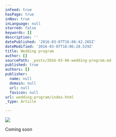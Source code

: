 ```yaml
---
inFeed: true
hasPage: true
inNav: true
inLanguage: null
starred: false
keywords: []
description: ''
datePublished: '2016-03-07T16:06:42.265Z'
dateModified: '2016-03-07T16:06:28.529Z'
title: Wedding program
author: []
sourcePath: _posts/2016-03-06-wedding-program.md
published: true
authors: []
publisher:
  name: null
  domain: null
  url: null
  favicon: null
url: wedding-program/index.html
_type: Article

---
```

![](https://the-grid-user-content.s3-us-west-2.amazonaws.com/df94d0a9-00b9-4b98-9ea7-e3d1b25f6159.jpg)

Coming soon